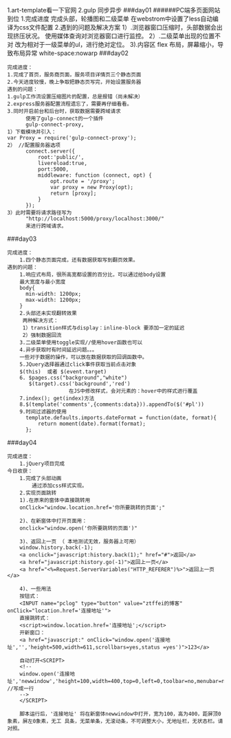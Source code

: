 1.art-template看一下官网
2.gulp  同步异步
###day01
######PC端多页面网站 到位
   1.完成进度
       完成头部，轮播图和二级菜单
       在webstrom中设置了less自动编译为css文件配置
   2.遇到的问题及解决方案
       1）.浏览器窗口压缩时，头部数据会出现挤压状况。
       使用媒体查询对浏览器窗口进行监控。
       2）.二级菜单出现的位置不对 
       改为相对于一级菜单的ul，进行绝对定位。
       3).内容区 flex 布局，屏幕缩小，导致布局异常
       white-space:nowarp
   ###day02

    完成进度：
    1.完成了首页，服务商页面，服务项目详情页三个静态页面
    2.今天进度较慢，晚上争取把静态页写完，开始设置服务器
    遇到的问题：
    1.gulp工作流设置压缩图片的配置，总是报错（尚未解决）
    2.express服务器配置流程遗忘了，需要再仔细看看。
    3.同时开启前台和后台时，获取数据需要跨域请求
          使用了gulp-connect的一个插件
          gulp-connect-proxy,
    1）下载模块并引入：      
    var Proxy = require('gulp-connect-proxy');      
    2） //配置服务器选项
          connect.server({
              root:'public/',
              livereload:true,
              port:5000,
              middleware: function (connect, opt) {
                  opt.route = '/proxy';
                  var proxy = new Proxy(opt);
                  return [proxy];
              }
          });
    3）此时需要将请求路径写为
          "http://localhost:5000/proxy/localhost:3000/"
          来进行跨域请求。
    
###day03
    
    完成进度：
        1.四个静态页面完成，还有数据获取写到翻页效果。
    遇到的问题：    
        1.响应式布局，很所高宽都设置的百分比，可以通过给body设置
        最大宽度与最小宽度
        body{
          min-width: 1200px;
          max-width: 1200px;
        }
        2.头部还未实现翻转效果
         两种解决方式：
         1）transition样式与display：inline-block 要添加一定的延迟
         2）强制数据回流
        3.二级菜单使用toggle实现//使用hover函数也可以
        4.异步获取时有时间延迟问题。。。
        一些对于数据的操作，可以放在数据获取的回调函数中。
        5.JQuery选择器通过click事件获取当前点击对象
        $(this)  或者 $(event.target)
        6. $pages.css("background","white")
           $(target).css('background','red')
                        在JS中修改样式，会对元素的：hover中的样式进行覆盖
        7.index(); get(index)方法   
        8.$(template('comments',{comments:data})).appendTo($('#pl'))
        9.时间过滤器的使用
          template.defaults.imports.dateFormat = function(date, format){
              return moment(date).format(format);
          };
         
###day04

    完成进度：
        1.jQuery项目完成 
    今日收获：
        1.完成了头部动画
            通过添加css样式实现。
        2.实现页面跳转
        1).在原来的窗体中直接跳转用
        onClick="window.location.href='你所要跳转的页面';"
        
        2)、在新窗体中打开页面用：
        onclick="window.open('你所要跳转的页面')"
        
        3)、返回上一页 （ 本地测试无效，服务器上可用）
        window.history.back(-1);
        <a onclick="javascript:history.back(1);" href="#">返回</a>
        <a href="javascript:history.go(-1)">返回上一页</a>
        <a href="<%=Request.ServerVariables("HTTP_REFERER")%>">返回上一页</a>
        
        4)、一些用法
        按钮式：
        <INPUT name="pclog" type="button" value="ztffei的博客" onClick="location.href='连接地址'">
        直接跳转式：
        <script>window.location.href='连接地址';</script>
        开新窗口：
        <a href="javascript:" onClick="window.open('连接地址','','height=500,width=611,scrollbars=yes,status =yes')">123</a>
        
        自动打开<SCRIPT>
        <!--
        window.open('连接地址','newwindow','height=100,width=400,top=0,left=0,toolbar=no,menubar=no,scrollbars=no,resizable=no,location=no,status=no') //写成一行
        -->
        </SCRIPT>
        
        脚本运行后，'连接地址' 将在新窗体newwindow中打开，宽为100，高为400，距屏顶0象素，屏左0象素，无工 具条，无菜单条，无滚动条，不可调整大小，无地址栏，无状态栏。请对照。


  
